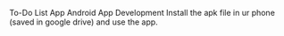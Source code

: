 To-Do List App
Android App Development
Install the apk file in ur phone (saved in google drive) and use the app.
